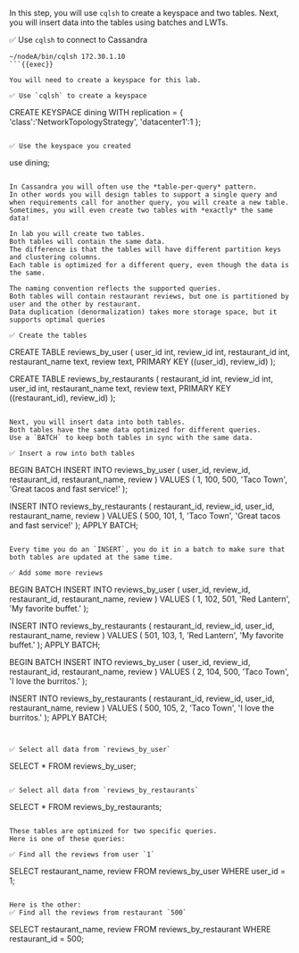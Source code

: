 In this step, you will use `cqlsh` to create a keyspace and two tables.
Next, you will insert data into the tables using batches and LWTs.

✅ Use `cqlsh` to connect to Cassandra
```
~/nodeA/bin/cqlsh 172.30.1.10
```{{exec}}

You will need to create a keyspace for this lab.

✅ Use `cqlsh` to create a keyspace
```
CREATE KEYSPACE dining WITH replication = {
  'class':'NetworkTopologyStrategy',
  'datacenter1':1
};
```{{exec}}

✅ Use the keyspace you created
```
use dining;
```{{exec}}

In Cassandra you will often use the *table-per-query* pattern.
In other words you will design tables to support a single query and when requirements call for another query, you will create a new table.
Sometimes, you will even create two tables with *exactly* the same data!

In lab you will create two tables.
Both tables will contain the same data.
The difference is that the tables will have different partition keys and clustering columns.
Each table is optimized for a different query, even though the data is the same.

The naming convention reflects the supported queries.
Both tables will contain restaurant reviews, but one is partitioned by user and the other by restaurant.
Data duplication (denormalization) takes more storage space, but it supports optimal queries

✅ Create the tables
```
CREATE TABLE reviews_by_user (
  user_id int,
  review_id int,
  restaurant_id int,
  restaurant_name text,
  review text,
  PRIMARY KEY ((user_id), review_id)
);

CREATE TABLE reviews_by_restaurants (
 restaurant_id int,
 review_id int,
 user_id int,
 restaurant_name text,
 review text,
 PRIMARY KEY ((restaurant_id), review_id)
);
```{{exec}}

Next, you will insert data into both tables.
Both tables have the same data optimized for different queries.
Use a `BATCH` to keep both tables in sync with the same data.

✅ Insert a row into both tables
```
BEGIN BATCH
  INSERT INTO reviews_by_user (
    user_id, review_id, restaurant_id, restaurant_name, review
  ) VALUES (
    1, 100, 500, 'Taco Town', 'Great tacos and fast service!'
  );

  INSERT INTO reviews_by_restaurants (
    restaurant_id, review_id, user_id, restaurant_name, review
  ) VALUES (
    500, 101, 1, 'Taco Town', 'Great tacos and fast service!'
  );
APPLY BATCH;
```{{exec}}

Every time you do an `INSERT`, you do it in a batch to make sure that both tables are updated at the same time.

✅ Add some more reviews
```
BEGIN BATCH
  INSERT INTO reviews_by_user (
    user_id, review_id, restaurant_id, restaurant_name, review
  ) VALUES (
    1, 102, 501, 'Red Lantern', 'My favorite buffet.'
  );

  INSERT INTO reviews_by_restaurants (
    restaurant_id, review_id, user_id, restaurant_name, review
  ) VALUES (
    501, 103, 1, 'Red Lantern', 'My favorite buffet.'
  );
APPLY BATCH;

BEGIN BATCH
  INSERT INTO reviews_by_user (
    user_id, review_id, restaurant_id, restaurant_name, review
  ) VALUES (
    2, 104, 500, 'Taco Town', 'I love the burritos.'
  );

  INSERT INTO reviews_by_restaurants (
    restaurant_id, review_id, user_id, restaurant_name, review
  ) VALUES (
    500, 105, 2, 'Taco Town', 'I love the burritos.'
  );
APPLY BATCH;
```{{exec}}


✅ Select all data from `reviews_by_user`
```
SELECT * FROM reviews_by_user;
```{{exec}}

✅ Select all data from `reviews_by_restaurants`
```
SELECT * FROM reviews_by_restaurants;
```{{exec}}

These tables are optimized for two specific queries. 
Here is one of these queries:

✅ Find all the reviews from user `1`
```
SELECT restaurant_name, review 
  FROM reviews_by_user WHERE user_id = 1;
```{{exec}}

Here is the other:
✅ Find all the reviews from restaurant `500`
```
SELECT restaurant_name, review 
  FROM reviews_by_restaurant 
  WHERE restaurant_id = 500;
```{{exec}}
